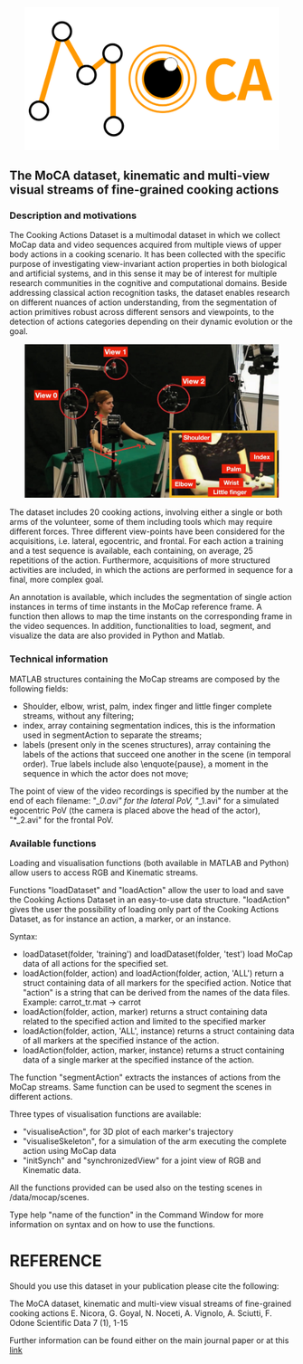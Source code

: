 <p align="center">
  <img src="Images/MoCA_logo(1).png" width="450" title="hover text">
</p>

## The MoCA dataset, kinematic and multi-view visual streams of fine-grained cooking actions


### Description and motivations
The Cooking Actions Dataset is a multimodal dataset in which we collect MoCap data and video sequences acquired from multiple views of upper body actions in a cooking scenario. 
It has been collected with the specific purpose of investigating view-invariant action properties in both biological and artificial systems, and in this sense it may be of interest for multiple research communities in the cognitive and computational domains. Beside addressing classical action recognition tasks, the dataset enables research on different nuances of action understanding, from the segmentation of action primitives robust across different sensors and viewpoints, to the detection of actions categories depending on their dynamic evolution or the goal. 
<p align="center">
  <img src="Images/setting.jpg" width="450" title="hover text">
</p>

The dataset includes 20 cooking actions, involving either a single or both arms of the volunteer, some of them including tools which may require different forces. Three different view-points have been considered for the acquisitions, i.e. lateral, egocentric, and frontal. For each action a training and a test sequence is available, each containing, on average, 25 repetitions of the action. Furthermore, acquisitions of more structured activities are included, in which the actions are performed in sequence for a final, more complex goal. 

An annotation is available, which includes the segmentation of single action instances in terms of time instants in the MoCap reference frame. A function then allows to map the time instants on the corresponding frame in the video sequences. In addition, functionalities to load, segment, and visualize the data are also provided in Python and Matlab.

### Technical information
MATLAB structures containing the MoCap streams are composed by the following fields:
- Shoulder, elbow, wrist, palm, index finger and little finger complete streams, without any filtering; 
- index, array containing segmentation indices, this is the information used in segmentAction to separate the streams;
- labels (present only in the scenes structures), array containing the labels of the actions that succeed one another in the scene (in temporal order). True labels include also \enquote{pause}, a moment in the sequence in which the actor does not move;

The point of view of the video recordings is specified by the number at the end of each filename: "*_0.avi" for the lateral PoV, "*_1.avi" for a simulated egocentric PoV (the camera is placed above the head of the actor), "*_2.avi" for the frontal PoV.

### Available functions
Loading and visualisation functions (both available in MATLAB and Python) allow users to access RGB and Kinematic streams.

Functions "loadDataset" and "loadAction" allow the user to load and save the Cooking Actions Dataset in an easy-to-use data structure. 
"loadAction" gives the user the possibility of loading only part of the Cooking Actions Dataset, as for instance an action, a marker, or an instance.

Syntax:
- loadDataset(folder, 'training') and loadDataset(folder, 'test') load MoCap data of all actions for the specified set.
- loadAction(folder, action) and loadAction(folder, action, 'ALL') return a struct containing data of all markers for the specified action. Notice that "action" is a string that can be derived from the names of the data files. Example: carrot_tr.mat -> carrot
- loadAction(folder, action, marker) returns a struct containing data related to the specified action and limited to the specified marker  
- loadAction(folder, action, 'ALL', instance) returns a struct containing data of all markers at the specified instance of  the action.
- loadAction(folder, action, marker, instance) returns a struct containing data of a single marker at the specified instance of the action.

The function "segmentAction" extracts the instances of actions from the  MoCap streams. Same function can be used to segment the scenes in different actions.

Three types of visualisation functions are available:
- "visualiseAction", for 3D plot of each marker's trajectory 
- "visualiseSkeleton", for a simulation of the arm executing the complete action using MoCap data
- "initSynch" and "synchronizedView" for a joint view of RGB and Kinematic data.
	
All the functions provided can be used also on the testing scenes in /data/mocap/scenes.

Type help "name of the function" in the Command Window for more information on syntax and on how to use the functions.
	
REFERENCE
=============
Should you use this dataset in your publication please cite the following:

The MoCA dataset, kinematic and multi-view visual streams of fine-grained cooking actions
E. Nicora, G. Goyal, N. Noceti, A. Vignolo, A. Sciutti, F. Odone
Scientific Data 7 (1), 1-15

Further information can be found either on the main journal paper or at this <a href="insert link here">link</a>


